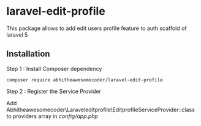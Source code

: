 # laravel-edit-profile
This package allows to add edit users profile feature to auth scaffold of laravel 5 

## Installation

Step 1 : Install Composer dependency

    composer require abhitheawesomecoder/laravel-edit-profile

Step 2 : Register the Service Provider

Add Abhitheawesomecoder\Laraveleditprofile\EditprofileServiceProvider::class to providers array in *config/app.php*


